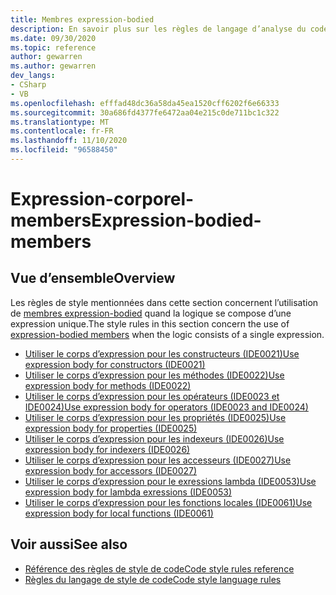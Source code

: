 ```yaml
---
title: Membres expression-bodied
description: En savoir plus sur les règles de langage d’analyse du code pour les membres expression-corporel
ms.date: 09/30/2020
ms.topic: reference
author: gewarren
ms.author: gewarren
dev_langs:
- CSharp
- VB
ms.openlocfilehash: efffad48dc36a58da45ea1520cff6202f6e66333
ms.sourcegitcommit: 30a686fd4377fe6472aa04e215c0de711bc1c322
ms.translationtype: MT
ms.contentlocale: fr-FR
ms.lasthandoff: 11/10/2020
ms.locfileid: "96588450"
---
```

# <a name="expression-bodied-members"></a><span data-ttu-id="bb4c9-103">Expression-corporel-members</span><span class="sxs-lookup"><span data-stu-id="bb4c9-103">Expression-bodied-members</span></span>

## <a name="overview"></a><span data-ttu-id="bb4c9-104">Vue d’ensemble</span><span class="sxs-lookup"><span data-stu-id="bb4c9-104">Overview</span></span>

<span data-ttu-id="bb4c9-105">Les règles de style mentionnées dans cette section concernent l’utilisation de [membres expression-bodied](../../../csharp/programming-guide/statements-expressions-operators/expression-bodied-members.md) quand la logique se compose d’une expression unique.</span><span class="sxs-lookup"><span data-stu-id="bb4c9-105">The style rules in this section concern the use of [expression-bodied members](../../../csharp/programming-guide/statements-expressions-operators/expression-bodied-members.md) when the logic consists of a single expression.</span></span>

- [<span data-ttu-id="bb4c9-106">Utiliser le corps d’expression pour les constructeurs (IDE0021)</span><span class="sxs-lookup"><span data-stu-id="bb4c9-106">Use expression body for constructors (IDE0021)</span></span>](ide0021.md)
- [<span data-ttu-id="bb4c9-107">Utiliser le corps d’expression pour les méthodes (IDE0022)</span><span class="sxs-lookup"><span data-stu-id="bb4c9-107">Use expression body for methods (IDE0022)</span></span>](ide0022.md)
- [<span data-ttu-id="bb4c9-108">Utiliser le corps d’expression pour les opérateurs (IDE0023 et IDE0024)</span><span class="sxs-lookup"><span data-stu-id="bb4c9-108">Use expression body for operators (IDE0023 and IDE0024)</span></span>](ide0023-ide0024.md)
- [<span data-ttu-id="bb4c9-109">Utiliser le corps d’expression pour les propriétés (IDE0025)</span><span class="sxs-lookup"><span data-stu-id="bb4c9-109">Use expression body for properties (IDE0025)</span></span>](ide0025.md)
- [<span data-ttu-id="bb4c9-110">Utiliser le corps d’expression pour les indexeurs (IDE0026)</span><span class="sxs-lookup"><span data-stu-id="bb4c9-110">Use expression body for indexers (IDE0026)</span></span>](ide0026.md)
- [<span data-ttu-id="bb4c9-111">Utiliser le corps d’expression pour les accesseurs (IDE0027)</span><span class="sxs-lookup"><span data-stu-id="bb4c9-111">Use expression body for accessors (IDE0027)</span></span>](ide0027.md)
- [<span data-ttu-id="bb4c9-112">Utiliser le corps d’expression pour le exressions lambda (IDE0053)</span><span class="sxs-lookup"><span data-stu-id="bb4c9-112">Use expression body for lambda exressions (IDE0053)</span></span>](ide0053.md)
- [<span data-ttu-id="bb4c9-113">Utiliser le corps d’expression pour les fonctions locales (IDE0061)</span><span class="sxs-lookup"><span data-stu-id="bb4c9-113">Use expression body for local functions (IDE0061)</span></span>](ide0061.md)

## <a name="see-also"></a><span data-ttu-id="bb4c9-114">Voir aussi</span><span class="sxs-lookup"><span data-stu-id="bb4c9-114">See also</span></span>

- [<span data-ttu-id="bb4c9-115">Référence des règles de style de code</span><span class="sxs-lookup"><span data-stu-id="bb4c9-115">Code style rules reference</span></span>](index.md)
- [<span data-ttu-id="bb4c9-116">Règles du langage de style de code</span><span class="sxs-lookup"><span data-stu-id="bb4c9-116">Code style language rules</span></span>](language-rules.md)
